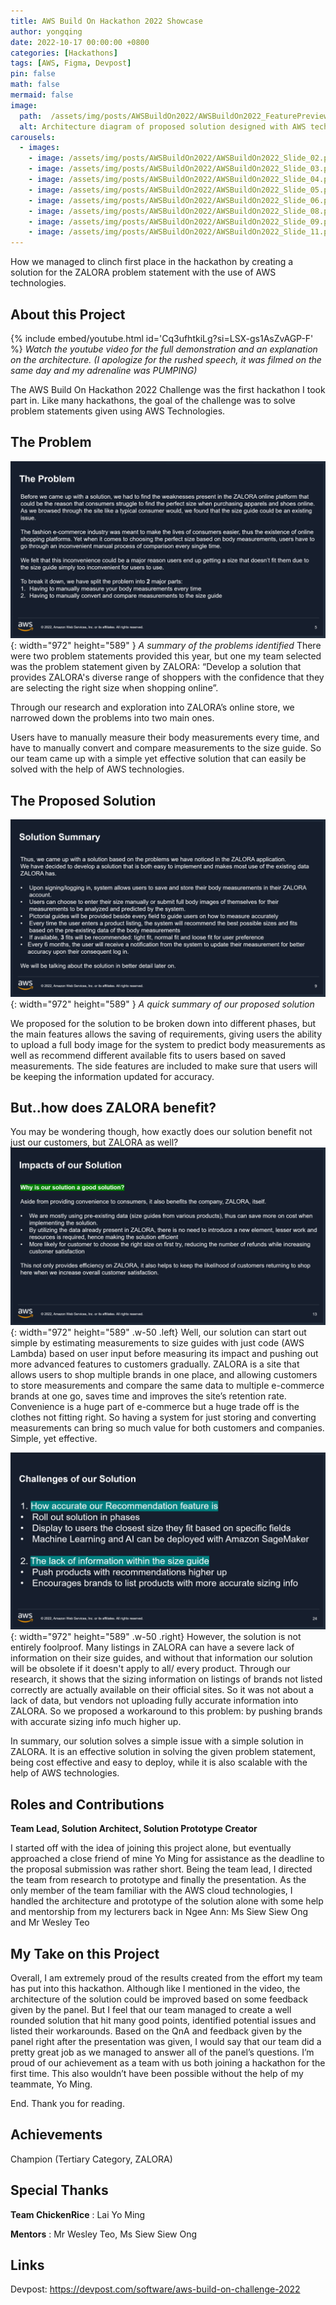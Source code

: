 ```yaml
---
title: AWS Build On Hackathon 2022 Showcase
author: yongqing
date: 2022-10-17 00:00:00 +0800
categories: [Hackathons]
tags: [AWS, Figma, Devpost]
pin: false
math: false
mermaid: false
image:
  path:  /assets/img/posts/AWSBuildOn2022/AWSBuildOn2022_FeaturePreview.png
  alt: Architecture diagram of proposed solution designed with AWS technologies
carousels:
  - images: 
    - image: /assets/img/posts/AWSBuildOn2022/AWSBuildOn2022_Slide_02.png
    - image: /assets/img/posts/AWSBuildOn2022/AWSBuildOn2022_Slide_03.png
    - image: /assets/img/posts/AWSBuildOn2022/AWSBuildOn2022_Slide_04.png
    - image: /assets/img/posts/AWSBuildOn2022/AWSBuildOn2022_Slide_05.png
    - image: /assets/img/posts/AWSBuildOn2022/AWSBuildOn2022_Slide_06.png
    - image: /assets/img/posts/AWSBuildOn2022/AWSBuildOn2022_Slide_08.png
    - image: /assets/img/posts/AWSBuildOn2022/AWSBuildOn2022_Slide_09.png
    - image: /assets/img/posts/AWSBuildOn2022/AWSBuildOn2022_Slide_11.png
---
```

How we managed to clinch first place in the hackathon by creating a solution for the ZALORA problem statement with the use of AWS technologies.

## About this Project 
{% include embed/youtube.html id='Cq3ufhtkiLg?si=LSX-gs1AsZvAGP-F' %}
_Watch the youtube video for the full demonstration and an explanation on the architecture. (I apologize for the rushed speech, it was filmed on the same day and my adrenaline was PUMPING)_

The AWS Build On Hackathon 2022 Challenge was the first hackathon I took part in. Like many hackathons, the goal of the challenge was to solve problem statements given using AWS Technologies.


## The Problem
![Desktop View](/assets/img/posts/AWSBuildOn2022/AWSBuildOn2022_Slide_01.png){: width="972" height="589" }
_A summary of the problems identified_
There were two problem statements provided this year, but one my team selected was the problem statement given by ZALORA: “Develop a solution that provides ZALORA's diverse range of shoppers with the confidence that they are selecting the right size when shopping online”.

Through our research and exploration into ZALORA’s online store, we narrowed down the problems into two main ones. 

Users have to manually measure their body measurements every time, and have to manually convert and compare measurements to the size guide. So our team came up with a simple yet effective solution that can easily be solved with the help of AWS technologies. 


## The Proposed Solution
![Desktop View](/assets/img/posts/AWSBuildOn2022/AWSBuildOn2022_Slide_05.png){: width="972" height="589" }
_A quick summary of our proposed solution_

We proposed for the solution to be broken down into different phases, but the main features allows the saving of requirements, giving users the ability to upload a full body image for the system to predict body measurements as well as recommend different available fits to users based on saved measurements. The side features are included to make sure that users will be keeping the information updated for accuracy.


## But..how does ZALORA benefit?
You may be wondering though, how exactly does our solution benefit not just our customers, but ZALORA as well?
![Desktop View](/assets/img/posts/AWSBuildOn2022/AWSBuildOn2022_Slide_07.png){: width="972" height="589" .w-50 .left}
 Well, our solution can start out simple by estimating measurements to size guides with just code (AWS Lambda) based on user input before measuring its impact and pushing out more advanced features to customers gradually. ZALORA is a site that allows users to shop multiple brands in one place, and allowing customers to store measurements and compare the same data to multiple e-commerce brands at one go, saves time and improves the site’s retention rate. Convenience is a huge part of e-commerce but a huge trade off is the clothes not fitting right. So having a system for just storing and converting measurements can bring so much value for both customers and companies. Simple, yet effective.

![Desktop View](/assets/img/posts/AWSBuildOn2022/AWSBuildOn2022_Slide_12.png){: width="972" height="589" .w-50 .right}
However, the solution is not entirely foolproof. Many listings in ZALORA can have a severe lack of information on their size guides, and without that information our solution will be obsolete if it doesn't apply to all/ every product. Through our research, it shows that the sizing information on listings of brands not listed correctly are actually available on their official sites. So it was not about a lack of data, but vendors not uploading fully accurate information into ZALORA. So we proposed a workaround to this problem: by pushing brands with accurate sizing info much higher up.

In summary, our solution solves a simple issue with a simple solution in ZALORA. It is an effective solution in solving the given problem statement, being cost effective and easy to deploy, while it is also scalable with the help of AWS technologies.

## Roles and Contributions
**Team Lead, Solution Architect, Solution Prototype Creator**

I started off with the idea of joining this project alone, but eventually approached a close friend of mine Yo Ming for assistance as the deadline to the proposal submission was rather short. Being the team lead, I directed the team from research to prototype and finally the presentation. As the only member of the team familiar with the AWS cloud technologies, I handled the architecture and prototype of the solution alone with some help and mentorship from my lecturers back in Ngee Ann: Ms Siew Siew Ong and Mr Wesley Teo

## My Take on this Project
Overall, I am extremely proud of the results created from the effort my team has put into this hackathon. Although like I mentioned in the video, the architecture of the solution could be improved based on some feedback given by the panel. But I feel that our team managed to create a well rounded solution that hit many good points, identified potential issues and listed their workarounds. Based on the QnA and feedback given by the panel right after the presentation was given, I would say that our team did a pretty great job as we managed to answer all of the panel’s questions. I’m proud of our achievement as a team with us both joining a hackathon for the first time. This also wouldn’t have been possible without the help of my teammate, Yo Ming.

End. Thank you for reading.

## Achievements
Champion (Tertiary Category, ZALORA)

## Special Thanks
**Team ChickenRice**
: Lai Yo Ming

**Mentors**
: Mr Wesley Teo, Ms Siew Siew Ong

## Links
Devpost: <https://devpost.com/software/aws-build-on-challenge-2022>